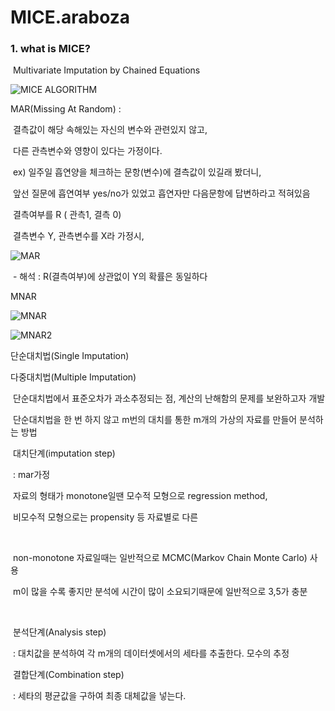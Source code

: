 # MICE.araboza



### 1. what is MICE?

​	Multivariate Imputation by Chained Equations

![MICE ALGORITHM](https://cdn-images-1.medium.com/max/1600/1*Cw4F1pzPug0BT5XNdF_P3Q.png)



MAR(Missing At Random) : 

​	결측값이 해당 속해있는 자신의 변수와 관련있지 않고, 

​	다른 관측변수와 영향이 있다는 가정이다.

​	ex) 일주일 흡연양을 체크하는 문항(변수)에 결측값이 있길래 봤더니,

​		앞선 질문에 흡연여부 yes/no가 있었고 흡연자만 다음문항에 답변하라고 적혀있음



​			결측여부를 R ( 관측1, 결측 0)

​			결측변수 Y, 관측변수를 X라 가정시,



![MAR](https://ssl.pstatic.net/images.se2/smedit/2015/6/20/ib5a2wnze6ksr8.jpg)



​		- 해석 :  R(결측여부)에 상관없이 Y의 확률은 동일하다  



MNAR

![MNAR](https://ssl.pstatic.net/images.se2/smedit/2015/6/20/ib5d5wj6rgjy40.jpg)

![MNAR2](https://ssl.pstatic.net/images.se2/smedit/2015/6/20/ib5da0y9k2ydzt.jpg)



단순대치법(Single Imputation)



다중대치법(Multiple Imputation)

​	단순대치법에서 표준오차가 과소추정되는 점, 계산의 난해함의 문제를 보완하고자 개발

​	단순대치법을 한 번 하지 않고 m번의 대치를 통한 m개의 가상의 자료를 만들어 분석하는 방법



​	대치단계(imputation step)

​		: mar가정

​		자료의 형태가 monotone일땐 모수적 모형으로 regression method, 

​		비모수적 모형으로는 propensity 등 자료별로 다른 

​		

​		non-monotone 자료일때는 일반적으로 MCMC(Markov Chain Monte Carlo) 사용

​		m이 많을 수록 좋지만 분석에 시간이 많이 소요되기때문에 일반적으로 3,5가 충분

​		

​	분석단계(Analysis step)

​		: 대치값을 분석하여 각 m개의 데이터셋에서의 세타를 추출한다. 모수의 추정



​	결합단계(Combination step)

​		: 세타의 평균값을 구하여 최종 대체값을 넣는다.

​	